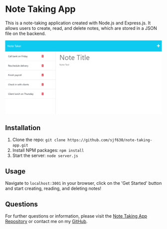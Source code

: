 # Note Taking App

This is a note-taking application created with Node.js and Express.js. It allows users to create, read, and delete notes, which are stored in a JSON file on the backend.

![Note Taking App](./Assets/11-express-homework-demo-01.png)

## Installation

1. Clone the repo: `git clone https://github.com/sjf630/note-taking-app.git`
2. Install NPM packages: `npm install`
3. Start the server: `node server.js`

## Usage

Navigate to `localhost:3001` in your browser, click on the 'Get Started' button and start creating, reading, and deleting notes!

## Questions

For further questions or information, please visit the [Note Taking App Repository](https://github.com/sjf630/note-taking-app) or contact me on my [GitHub](https://github.com/sjf630/).
